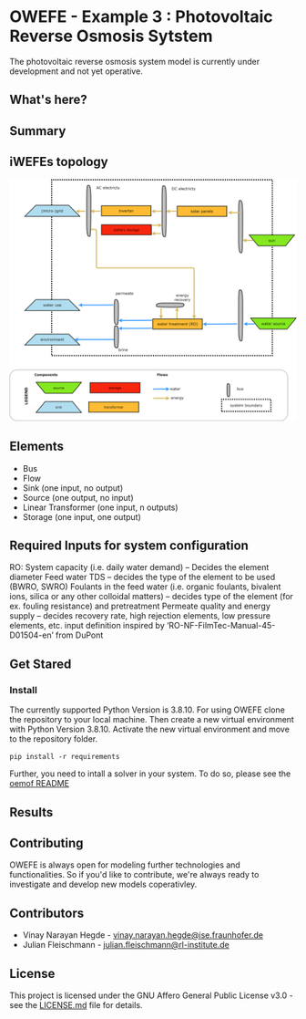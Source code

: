 # OWEFE - Example 3 : Photovoltaic Reverse Osmosis Sytstem

The photovoltaic reverse osmosis system model is currently under development and not yet operative.

## What's here?

## Summary

## iWEFEs topology

![iWEFEs topology](https://github.com/rl-institut/OWEFE/blob/master/docs/assets/iWEFEs_topology_PV_RO.png)

## Elements

* Bus
* Flow
* Sink (one input, no output)
* Source (one output, no input)
* Linear Transformer (one input, n outputs)
* Storage (one input, one output)

## Required Inputs for system configuration
RO: 
System capacity (i.e. daily water demand) – Decides the element diameter
Feed water TDS – decides the type of the element to be used (BWRO, SWRO)
Foulants in the feed water (i.e. organic foulants, bivalent ions, silica or any other colloidal matters) – decides type of the element (for ex. fouling resistance) and pretreatment
Permeate quality and energy supply – decides recovery rate, high rejection elements, low pressure elements, etc.
input definition inspired by ‘RO-NF-FilmTec-Manual-45-D01504-en’ from DuPont
 
## Get Stared

### Install 
The currently supported Python Version is 3.8.10. For using OWEFE clone the repository to your local machine. Then create a new virtual environment with Python Version 3.8.10. Activate the new virtual environment and move to the repository folder.

    pip install -r requirements

Further, you need to intall a solver in your system. To do so, please see the [oemof README](https://github.com/oemof/oemof-solph#readme)

## Results

## Contributing

OWEFE is always open for modeling further technologies and functionalities. So if you'd like to contribute, we're always ready to investigate and develop new models coperativley.

## Contributors

* Vinay Narayan Hegde - vinay.narayan.hegde@ise.fraunhofer.de 
* Julian Fleischmann - julian.fleischmann@rl-institute.de


## License

This project is licensed under the GNU Affero General Public License v3.0 - see the [LICENSE.md](https://github.com/rl-institut/OWEFE/blob/master/LICENSE) file for details.
